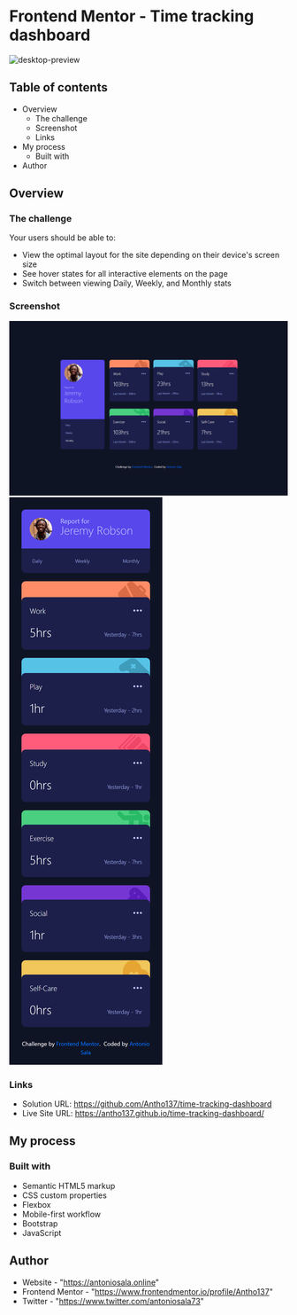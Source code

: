 # Frontend Mentor - Time tracking dashboard

<img src="./images/desktop-preview.png" alt="desktop-preview">

## Table of contents

- Overview
  - The challenge
  - Screenshot
  - Links
- My process
  - Built with
- Author

## Overview

### The challenge

Your users should be able to:

- View the optimal layout for the site depending on their device's screen size
- See hover states for all interactive elements on the page
- Switch between viewing Daily, Weekly, and Monthly stats

### Screenshot

<p><img src="./images/screenshot-desktop.png" alt="screenshot-desktop">
<img src="./images/screenshot-mobile.png" alt="screenshot-mobile"></p>

### Links

- Solution URL: https://github.com/Antho137/time-tracking-dashboard
- Live Site URL: https://antho137.github.io/time-tracking-dashboard/

## My process

### Built with

- Semantic HTML5 markup
- CSS custom properties
- Flexbox
- Mobile-first workflow
- Bootstrap
- JavaScript

## Author

- Website - "https://antoniosala.online"
- Frontend Mentor - "https://www.frontendmentor.io/profile/Antho137"
- Twitter - "https://www.twitter.com/antoniosala73"